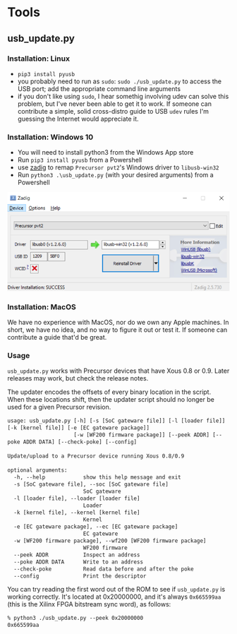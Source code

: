 # Tools

## usb_update.py

### Installation: Linux

* `pip3 install pyusb`
* you probably need to run as `sudo`: `sudo ./usb_update.py` to access the USB port; add the appropriate command line arguments
* if you don't like using `sudo`, I hear somethig involving udev can solve this problem, but I've never been able to get it to work. If someone can contribute a simple, solid cross-distro guide to USB `udev` rules I'm guessing the Internet would appreciate it.

### Installation: Windows 10

* You will need to install python3 from the Windows App store
* Run `pip3 install pyusb` from a Powershell
* use [zadig](https://zadig.akeo.ie/) to remap `Precursor pvt2`'s Windows driver to `libusb-win32`
* Run `python3 .\usb_update.py` (with your desired arguments) from a Powershell

![zadig screenshot](zadig.png)

### Installation: MacOS

We have no experience with MacOS, nor do we own any Apple machines. In short, we have no idea, and
no way to figure it out or test it. If someone can contribute a guide that'd be great.

### Usage

`usb_update.py` works with Precursor devices that have Xous 0.8 or 0.9. Later releases may work,
but check the release notes.

The updater encodes the offsets of every binary location in the script. When these locations shift,
then the updater script should no longer be used for a given Precursor revision.

```
usage: usb_update.py [-h] [-s [SoC gateware file]] [-l [loader file]] [-k [kernel file]] [-e [EC gateware package]]
                     [-w [WF200 firmware package]] [--peek ADDR] [--poke ADDR DATA] [--check-poke] [--config]

Update/upload to a Precursor device running Xous 0.8/0.9

optional arguments:
  -h, --help            show this help message and exit
  -s [SoC gateware file], --soc [SoC gateware file]
                        SoC gateware
  -l [loader file], --loader [loader file]
                        Loader
  -k [kernel file], --kernel [kernel file]
                        Kernel
  -e [EC gateware package], --ec [EC gateware package]
                        EC gateware
  -w [WF200 firmware package], --wf200 [WF200 firmware package]
                        WF200 firmware
  --peek ADDR           Inspect an address
  --poke ADDR DATA      Write to an address
  --check-poke          Read data before and after the poke
  --config              Print the descriptor
```

You can try reading the first word out of the ROM to see if `usb_update.py` is working correctly.
It's located at 0x20000000, and it's always `0x665599aa` (this is the Xilinx FPGA bitstream sync word),
as follows:

```
% python3 ./usb_update.py --peek 0x20000000
0x665599aa
```

